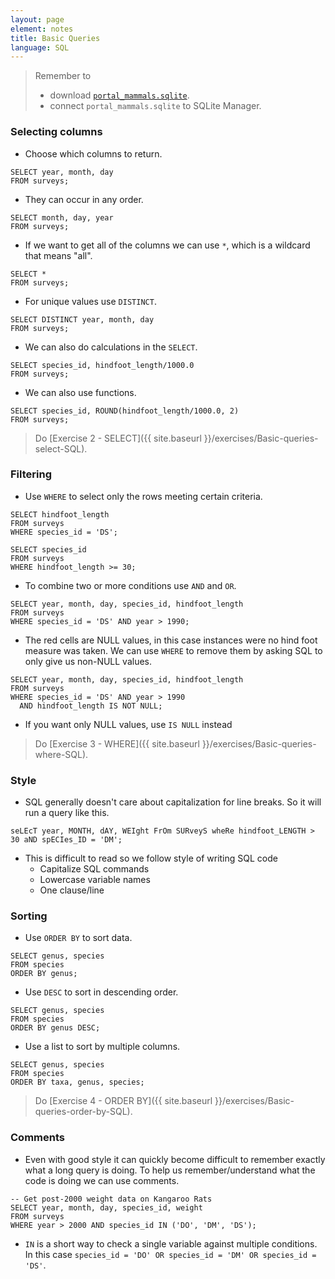 ```yaml
---
layout: page
element: notes
title: Basic Queries
language: SQL
---
```


> Remember to
>
> * download [`portal_mammals.sqlite`](https://ndownloader.figshare.com/files/2292171).
> * connect `portal_mammals.sqlite` to SQLite Manager.

### Selecting columns

* Choose which columns to return.

```
SELECT year, month, day
FROM surveys;
```

* They can occur in any order.

```
SELECT month, day, year
FROM surveys;
```

* If we want to get all of the columns we can use `*`, which is a wildcard that
means "all".

```
SELECT *
FROM surveys;
```

* For unique values use `DISTINCT`.

```
SELECT DISTINCT year, month, day
FROM surveys;
```

* We can also do calculations in the `SELECT`.

```
SELECT species_id, hindfoot_length/1000.0
FROM surveys;
```

* We can also use functions.

```
SELECT species_id, ROUND(hindfoot_length/1000.0, 2)
FROM surveys;
```


> Do [Exercise 2 - SELECT]({{ site.baseurl }}/exercises/Basic-queries-select-SQL).


### Filtering

* Use `WHERE` to select only the rows meeting certain criteria.

```
SELECT hindfoot_length
FROM surveys
WHERE species_id = 'DS';
```

```
SELECT species_id
FROM surveys
WHERE hindfoot_length >= 30;
```

* To combine two or more conditions use `AND` and `OR`.

```
SELECT year, month, day, species_id, hindfoot_length
FROM surveys
WHERE species_id = 'DS' AND year > 1990;
```

* The red cells are NULL values, in this case instances were no hind foot
  measure was taken. We can use `WHERE` to remove them by asking SQL to only
  give us non-NULL values.

```
SELECT year, month, day, species_id, hindfoot_length
FROM surveys
WHERE species_id = 'DS' AND year > 1990 
  AND hindfoot_length IS NOT NULL;
```

* If you want only NULL values, use `IS NULL` instead

> Do [Exercise 3 - WHERE]({{ site.baseurl }}/exercises/Basic-queries-where-SQL).


### Style

* SQL generally doesn't care about capitalization for line breaks. So it will
run a query like this.

```
seLEcT year, MONTH, dAY, WEIght FrOm SURveyS wheRe hindfoot_LENGTH > 30 aND spECIes_ID = 'DM';
```

* This is difficult to read so we follow style of writing SQL code
    * Capitalize SQL commands
    * Lowercase variable names
	* One clause/line


### Sorting

* Use `ORDER BY` to sort data.

```
SELECT genus, species
FROM species
ORDER BY genus;
```

* Use `DESC` to sort in descending order.

```
SELECT genus, species
FROM species
ORDER BY genus DESC;
```

* Use a list to sort by multiple columns.

```
SELECT genus, species
FROM species
ORDER BY taxa, genus, species;
```

> Do [Exercise 4 - ORDER BY]({{ site.baseurl }}/exercises/Basic-queries-order-by-SQL).


### Comments

* Even with good style it can quickly become difficult to remember exactly what
  a long query is doing. To help us remember/understand what the code is doing 
  we can use comments.

```
-- Get post-2000 weight data on Kangaroo Rats
SELECT year, month, day, species_id, weight
FROM surveys
WHERE year > 2000 AND species_id IN ('DO', 'DM', 'DS');
```

* `IN` is a short way to check a single variable against multiple conditions. In
  this case `species_id = 'DO' OR species_id = 'DM' OR species_id = 'DS'`.
